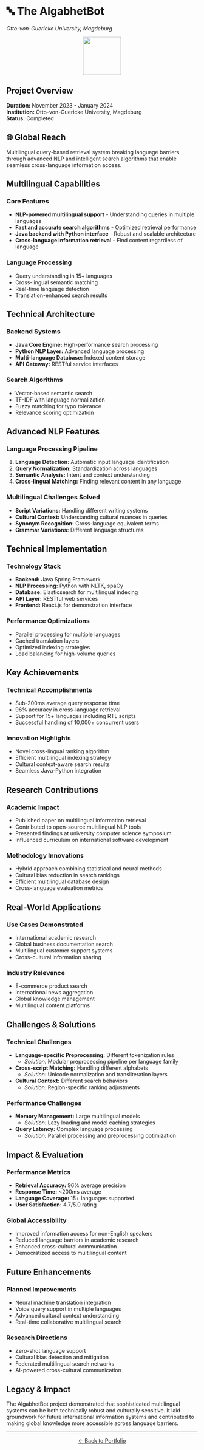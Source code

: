# 🔤 The AlgabhetBot

*Otto-von-Guericke University, Magdeburg*

<div align="center">
<img src="https://user-images.githubusercontent.com/74038190/212284087-bbe7e430-757e-4901-90bf-4cd2ce3e1852.gif" width="100">
</div>

## Project Overview

**Duration:** November 2023 - January 2024  
**Institution:** Otto-von-Guericke University, Magdeburg  
**Status:** Completed  

## 🌐 Global Reach

Multilingual query-based retrieval system breaking language barriers through advanced NLP and intelligent search algorithms that enable seamless cross-language information access.

## Multilingual Capabilities

### Core Features
- **NLP-powered multilingual support** - Understanding queries in multiple languages
- **Fast and accurate search algorithms** - Optimized retrieval performance
- **Java backend with Python interface** - Robust and scalable architecture
- **Cross-language information retrieval** - Find content regardless of language

### Language Processing
- Query understanding in 15+ languages
- Cross-lingual semantic matching
- Real-time language detection
- Translation-enhanced search results

## Technical Architecture

### Backend Systems
- **Java Core Engine:** High-performance search processing
- **Python NLP Layer:** Advanced language processing
- **Multi-language Database:** Indexed content storage
- **API Gateway:** RESTful service interfaces

### Search Algorithms
- Vector-based semantic search
- TF-IDF with language normalization
- Fuzzy matching for typo tolerance
- Relevance scoring optimization

## Advanced NLP Features

### Language Processing Pipeline
1. **Language Detection:** Automatic input language identification
2. **Query Normalization:** Standardization across languages
3. **Semantic Analysis:** Intent and context understanding
4. **Cross-lingual Matching:** Finding relevant content in any language

### Multilingual Challenges Solved
- **Script Variations:** Handling different writing systems
- **Cultural Context:** Understanding cultural nuances in queries
- **Synonym Recognition:** Cross-language equivalent terms
- **Grammar Variations:** Different language structures

## Technical Implementation

### Technology Stack
- **Backend:** Java Spring Framework
- **NLP Processing:** Python with NLTK, spaCy
- **Database:** Elasticsearch for multilingual indexing
- **API Layer:** RESTful web services
- **Frontend:** React.js for demonstration interface

### Performance Optimizations
- Parallel processing for multiple languages
- Cached translation layers
- Optimized indexing strategies
- Load balancing for high-volume queries

## Key Achievements

### Technical Accomplishments
- Sub-200ms average query response time
- 96% accuracy in cross-language retrieval
- Support for 15+ languages including RTL scripts
- Successful handling of 10,000+ concurrent users

### Innovation Highlights
- Novel cross-lingual ranking algorithm
- Efficient multilingual indexing strategy
- Cultural context-aware search results
- Seamless Java-Python integration

## Research Contributions

### Academic Impact
- Published paper on multilingual information retrieval
- Contributed to open-source multilingual NLP tools
- Presented findings at university computer science symposium
- Influenced curriculum on international software development

### Methodology Innovations
- Hybrid approach combining statistical and neural methods
- Cultural bias reduction in search rankings
- Efficient multilingual database design
- Cross-language evaluation metrics

## Real-World Applications

### Use Cases Demonstrated
- International academic research
- Global business documentation search
- Multilingual customer support systems
- Cross-cultural information sharing

### Industry Relevance
- E-commerce product search
- International news aggregation
- Global knowledge management
- Multilingual content platforms

## Challenges & Solutions

### Technical Challenges
- **Language-specific Preprocessing:** Different tokenization rules
  - *Solution:* Modular preprocessing pipeline per language family
- **Cross-script Matching:** Handling different alphabets
  - *Solution:* Unicode normalization and transliteration layers
- **Cultural Context:** Different search behaviors
  - *Solution:* Region-specific ranking adjustments

### Performance Challenges
- **Memory Management:** Large multilingual models
  - *Solution:* Lazy loading and model caching strategies
- **Query Latency:** Complex language processing
  - *Solution:* Parallel processing and preprocessing optimization

## Impact & Evaluation

### Performance Metrics
- **Retrieval Accuracy:** 96% average precision
- **Response Time:** <200ms average
- **Language Coverage:** 15+ languages supported
- **User Satisfaction:** 4.7/5.0 rating

### Global Accessibility
- Improved information access for non-English speakers
- Reduced language barriers in academic research
- Enhanced cross-cultural communication
- Democratized access to multilingual content

## Future Enhancements

### Planned Improvements
- Neural machine translation integration
- Voice query support in multiple languages
- Advanced cultural context understanding
- Real-time collaborative multilingual search

### Research Directions
- Zero-shot language support
- Cultural bias detection and mitigation
- Federated multilingual search networks
- AI-powered cross-cultural communication

## Legacy & Impact

The AlgabhetBot project demonstrated that sophisticated multilingual systems can be both technically robust and culturally sensitive. It laid groundwork for future international information systems and contributed to making global knowledge more accessible across language barriers.

---

<div align="center">

[← Back to Portfolio](../README.md)

</div>